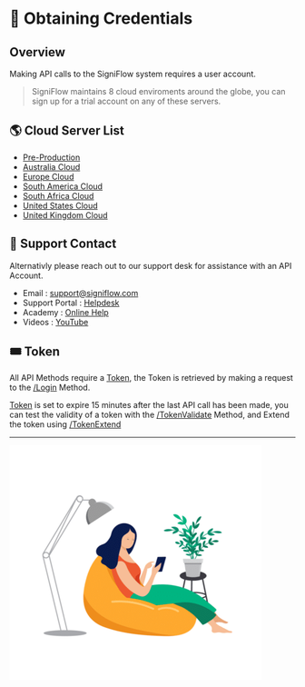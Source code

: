 # 🔑 Obtaining Credentials
## Overview
Making API calls to the SigniFlow system requires a user account.

<!-- theme: info -->

> SigniFlow maintains 8 cloud enviroments around the globe, you can sign up for a trial account on any of these servers.

## 🌎 Cloud Server List

* [Pre-Production](https://preprod.signiflow.com)
* [Australia Cloud](https://au.signiflow.com)
* [Europe Cloud](https://eu.signiflow.com)
* [South America Cloud](https://latam.signiflow.com)
* [South Africa Cloud](https://flow.signflow.co.za)
* [United States Cloud](https://us.signiflow.com)
* [United Kingdom Cloud](https://uk.signiflow.com)

## 🙋 Support Contact

Alternativly please reach out to our support desk for assistance with an API Account.

* Email : [support@signiflow.com](mailto:support@signiflow.com?subject=API%20Assistance)
* Support Portal : [Helpdesk](https://helpdesk.signiflow.com/en/support/home)
* Academy : [Online Help](https://www.signiflow.com/academy/)
* Videos : [YouTube](https://www.youtube.com/c/SigniFlow)

## 🎟️ Token

All API Methods require a [Token](../../reference/SigniFlow-OpenAPI.yaml/components/schemas/TokenField), the Token is retrieved by making a request to the [/Login](../../reference/SigniFlow-OpenAPI.yaml/paths/~1Login/post) Method.

<!-- theme: warning -->

> 
[Token](../../reference/SigniFlow-OpenAPI.yaml/components/schemas/TokenField) is set to expire 15 minutes after the last API call has been made, you can test the validity of a token with the [/TokenValidate](../../reference/SigniFlow-OpenAPI.yaml/paths/~1TokenValidate) Method, and Extend the token using [/TokenExtend](../../reference/SigniFlow-OpenAPI.yaml/paths/~1TokenExtend)

---

![person 1](../assets/images/person-1.png)
